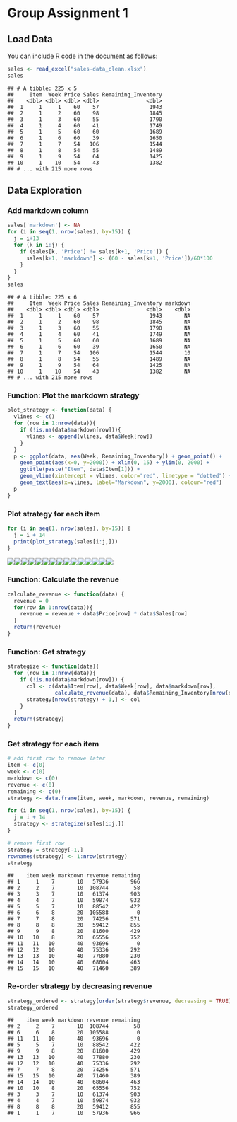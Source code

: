 Group Assignment 1
================

## Load Data

You can include R code in the document as follows:

``` r
sales <- read_excel("sales-data_clean.xlsx")
sales
```

    ## # A tibble: 225 x 5
    ##     Item  Week Price Sales Remaining_Inventory
    ##    <dbl> <dbl> <dbl> <dbl>               <dbl>
    ##  1     1     1    60    57                1943
    ##  2     1     2    60    98                1845
    ##  3     1     3    60    55                1790
    ##  4     1     4    60    41                1749
    ##  5     1     5    60    60                1689
    ##  6     1     6    60    39                1650
    ##  7     1     7    54   106                1544
    ##  8     1     8    54    55                1489
    ##  9     1     9    54    64                1425
    ## 10     1    10    54    43                1382
    ## # ... with 215 more rows

## Data Exploration

### Add markdown column

``` r
sales['markdown'] <- NA
for (i in seq(1, nrow(sales), by=15)) {
  j = i+13
  for (k in i:j) {
    if (sales[k, 'Price'] != sales[k+1, 'Price']) {
      sales[k+1, 'markdown'] <- (60 - sales[k+1, 'Price'])/60*100
    }
  }
}
sales
```

    ## # A tibble: 225 x 6
    ##     Item  Week Price Sales Remaining_Inventory markdown
    ##    <dbl> <dbl> <dbl> <dbl>               <dbl>    <dbl>
    ##  1     1     1    60    57                1943       NA
    ##  2     1     2    60    98                1845       NA
    ##  3     1     3    60    55                1790       NA
    ##  4     1     4    60    41                1749       NA
    ##  5     1     5    60    60                1689       NA
    ##  6     1     6    60    39                1650       NA
    ##  7     1     7    54   106                1544       10
    ##  8     1     8    54    55                1489       NA
    ##  9     1     9    54    64                1425       NA
    ## 10     1    10    54    43                1382       NA
    ## # ... with 215 more rows

### Function: Plot the markdown strategy

``` r
plot_strategy <- function(data) {
  vlines <- c()
  for (row in 1:nrow(data)){
    if (!is.na(data$markdown[row])){
      vlines <- append(vlines, data$Week[row])
    }
  }
  p <- ggplot(data, aes(Week, Remaining_Inventory)) + geom_point() + 
    geom_point(aes(x=0, y=2000)) + xlim(0, 15) + ylim(0, 2000) + 
    ggtitle(paste("Item", data$Item[1])) + 
    geom_vline(xintercept = vlines, color="red", linetype = "dotted") +
    geom_text(aes(x=vlines, label="Markdown", y=2000), colour="red")
  p
}
```

### Plot strategy for each item

``` r
for (i in seq(1, nrow(sales), by=15)) {
  j = i + 14
  print(plot_strategy(sales[i:j,]))
}
```

![](group_assignment1_files/figure-gfm/unnamed-chunk-4-1.png)<!-- -->![](group_assignment1_files/figure-gfm/unnamed-chunk-4-2.png)<!-- -->![](group_assignment1_files/figure-gfm/unnamed-chunk-4-3.png)<!-- -->![](group_assignment1_files/figure-gfm/unnamed-chunk-4-4.png)<!-- -->![](group_assignment1_files/figure-gfm/unnamed-chunk-4-5.png)<!-- -->![](group_assignment1_files/figure-gfm/unnamed-chunk-4-6.png)<!-- -->![](group_assignment1_files/figure-gfm/unnamed-chunk-4-7.png)<!-- -->![](group_assignment1_files/figure-gfm/unnamed-chunk-4-8.png)<!-- -->![](group_assignment1_files/figure-gfm/unnamed-chunk-4-9.png)<!-- -->![](group_assignment1_files/figure-gfm/unnamed-chunk-4-10.png)<!-- -->![](group_assignment1_files/figure-gfm/unnamed-chunk-4-11.png)<!-- -->![](group_assignment1_files/figure-gfm/unnamed-chunk-4-12.png)<!-- -->![](group_assignment1_files/figure-gfm/unnamed-chunk-4-13.png)<!-- -->![](group_assignment1_files/figure-gfm/unnamed-chunk-4-14.png)<!-- -->![](group_assignment1_files/figure-gfm/unnamed-chunk-4-15.png)<!-- -->

### Function: Calculate the revenue

``` r
calculate_revenue <- function(data) {
  revenue = 0
  for(row in 1:nrow(data)){
    revenue = revenue + data$Price[row] * data$Sales[row]
  }
  return(revenue)
}
```

### Function: Get strategy

``` r
strategize <- function(data){
  for (row in 1:nrow(data)){
    if (!is.na(data$markdown[row])) {
      col <- c(data$Item[row], data$Week[row], data$markdown[row], 
               calculate_revenue(data), data$Remaining_Inventory[nrow(data)])
      strategy[nrow(strategy) + 1,] <- col
    }
  }
  return(strategy)
}
```

### Get strategy for each item

``` r
# add first row to remove later
item <- c(0)
week <- c(0)
markdown <- c(0)
revenue <- c(0)
remaining <- c(0)
strategy <- data.frame(item, week, markdown, revenue, remaining)

for (i in seq(1, nrow(sales), by=15)) {
  j = i + 14
  strategy <- strategize(sales[i:j,])
}

# remove first row
strategy = strategy[-1,]
rownames(strategy) <- 1:nrow(strategy)
strategy
```

    ##    item week markdown revenue remaining
    ## 1     1    7       10   57936       966
    ## 2     2    7       10  108744        58
    ## 3     3    7       10   61374       903
    ## 4     4    7       10   59874       932
    ## 5     5    7       10   88542       422
    ## 6     6    8       20  105588         0
    ## 7     7    8       20   74256       571
    ## 8     8    8       20   59412       855
    ## 9     9    8       20   81600       429
    ## 10   10    8       20   65556       752
    ## 11   11   10       40   93696         0
    ## 12   12   10       40   75336       292
    ## 13   13   10       40   77880       230
    ## 14   14   10       40   68604       463
    ## 15   15   10       40   71460       389

### Re-order strategy by decreasing revenue

``` r
strategy_ordered <- strategy[order(strategy$revenue, decreasing = TRUE),]
strategy_ordered
```

    ##    item week markdown revenue remaining
    ## 2     2    7       10  108744        58
    ## 6     6    8       20  105588         0
    ## 11   11   10       40   93696         0
    ## 5     5    7       10   88542       422
    ## 9     9    8       20   81600       429
    ## 13   13   10       40   77880       230
    ## 12   12   10       40   75336       292
    ## 7     7    8       20   74256       571
    ## 15   15   10       40   71460       389
    ## 14   14   10       40   68604       463
    ## 10   10    8       20   65556       752
    ## 3     3    7       10   61374       903
    ## 4     4    7       10   59874       932
    ## 8     8    8       20   59412       855
    ## 1     1    7       10   57936       966
